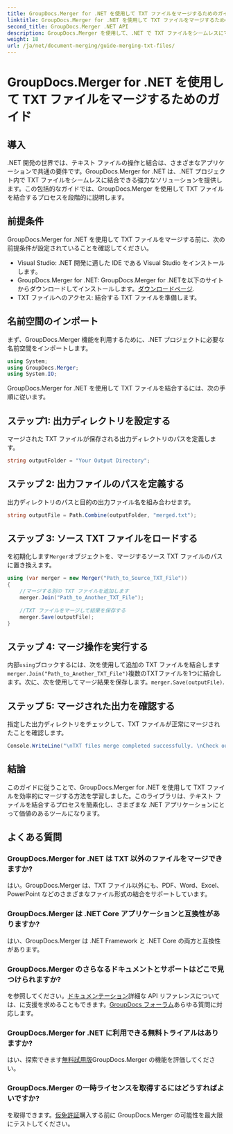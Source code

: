 ```yaml
---
title: GroupDocs.Merger for .NET を使用して TXT ファイルをマージするためのガイド
linktitle: GroupDocs.Merger for .NET を使用して TXT ファイルをマージするためのガイド
second_title: GroupDocs.Merger .NET API
description: GroupDocs.Merger を使用して、.NET で TXT ファイルをシームレスにマージします。開発者向けのステップバイステップのガイド。ドキュメントとサポートが利用可能です。
weight: 18
url: /ja/net/document-merging/guide-merging-txt-files/
---
```


# GroupDocs.Merger for .NET を使用して TXT ファイルをマージするためのガイド

## 導入
.NET 開発の世界では、テキスト ファイルの操作と結合は、さまざまなアプリケーションで共通の要件です。GroupDocs.Merger for .NET は、.NET プロジェクト内で TXT ファイルをシームレスに結合できる強力なソリューションを提供します。この包括的なガイドでは、GroupDocs.Merger を使用して TXT ファイルを結合するプロセスを段階的に説明します。
## 前提条件
GroupDocs.Merger for .NET を使用して TXT ファイルをマージする前に、次の前提条件が設定されていることを確認してください。
- Visual Studio: .NET 開発に適した IDE である Visual Studio をインストールします。
-  GroupDocs.Merger for .NET: GroupDocs.Merger for .NETを以下のサイトからダウンロードしてインストールします。[ダウンロードページ](https://releases.groupdocs.com/merger/net/).
- TXT ファイルへのアクセス: 結合する TXT ファイルを準備します。

## 名前空間のインポート
まず、GroupDocs.Merger 機能を利用するために、.NET プロジェクトに必要な名前空間をインポートします。
```csharp
using System; 
using GroupDocs.Merger;
using System.IO;
```

GroupDocs.Merger for .NET を使用して TXT ファイルを結合するには、次の手順に従います。
## ステップ1: 出力ディレクトリを設定する
マージされた TXT ファイルが保存される出力ディレクトリのパスを定義します。
```csharp
string outputFolder = "Your Output Directory";
```
## ステップ 2: 出力ファイルのパスを定義する
出力ディレクトリのパスと目的の出力ファイル名を組み合わせます。
```csharp
string outputFile = Path.Combine(outputFolder, "merged.txt");
```
## ステップ 3: ソース TXT ファイルをロードする
を初期化します`Merger`オブジェクトを、マージするソース TXT ファイルのパスに置き換えます。
```csharp
using (var merger = new Merger("Path_to_Source_TXT_File"))
{
    //マージする別の TXT ファイルを追加します
    merger.Join("Path_to_Another_TXT_File");
    
    //TXT ファイルをマージして結果を保存する
    merger.Save(outputFile);
}
```
## ステップ 4: マージ操作を実行する
内部`using`ブロックするには、次を使用して追加の TXT ファイルを結合します`merger.Join("Path_to_Another_TXT_File")`複数のTXTファイルを1つに結合します。次に、次を使用してマージ結果を保存します。`merger.Save(outputFile)`.
## ステップ 5: マージされた出力を確認する
指定した出力ディレクトリをチェックして、TXT ファイルが正常にマージされたことを確認します。
```csharp
Console.WriteLine("\nTXT files merge completed successfully. \nCheck output in {0}", outputFolder);
```

## 結論
このガイドに従うことで、GroupDocs.Merger for .NET を使用して TXT ファイルを効率的にマージする方法を学習しました。このライブラリは、テキスト ファイルを結合するプロセスを簡素化し、さまざまな .NET アプリケーションにとって価値のあるツールになります。

## よくある質問
### GroupDocs.Merger for .NET は TXT 以外のファイルをマージできますか?
はい。GroupDocs.Merger は、TXT ファイル以外にも、PDF、Word、Excel、PowerPoint などのさまざまなファイル形式の結合をサポートしています。
### GroupDocs.Merger は .NET Core アプリケーションと互換性がありますか?
はい、GroupDocs.Merger は .NET Framework と .NET Core の両方と互換性があります。
### GroupDocs.Merger のさらなるドキュメントとサポートはどこで見つけられますか?
を参照してください。[ドキュメンテーション](https://tutorials.groupdocs.com/merger/net/)詳細な API リファレンスについては、に支援を求めることもできます。[GroupDocs フォーラム](https://forum.groupdocs.com/c/merger/32)あらゆる質問に対応します。
### GroupDocs.Merger for .NET に利用できる無料トライアルはありますか?
はい、探索できます[無料試用版](https://releases.groupdocs.com/)GroupDocs.Merger の機能を評価してください。
### GroupDocs.Merger の一時ライセンスを取得するにはどうすればよいですか?
を取得できます。[仮免許証](https://purchase.groupdocs.com/temporary-license/)購入する前に GroupDocs.Merger の可能性を最大限にテストしてください。